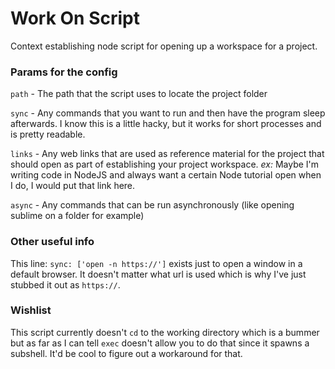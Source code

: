 # Work On Script

Context establishing node script for opening up a workspace for a project.

### Params for the config
`path` - The path that the script uses to locate the project folder

`sync` - Any commands that you want to run and then have the program sleep afterwards. I know this is a little hacky, but it works for short processes and is pretty readable.

`links` - Any web links that are used as reference material for the project that should open as part of establishing your project workspace.
_ex:_ Maybe I'm writing code in NodeJS and always want a certain Node tutorial open when I do, I would put that link here.

`async` - Any commands that can be run asynchronously (like opening sublime on a folder for example)

### Other useful info
This line: `sync: ['open -n https://']` exists just to open a window in a default browser. It doesn't matter what url is used which is why I've just stubbed it out as `https://`.

### Wishlist

This script currently doesn't `cd` to the working directory which is a bummer but as far as I can tell `exec` doesn't allow you to do that since it spawns a subshell. It'd be cool to figure out a workaround for that.